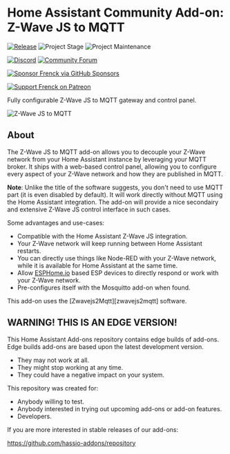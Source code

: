 # Home Assistant Community Add-on: Z-Wave JS to MQTT

[![Release][release-shield]][release] ![Project Stage][project-stage-shield] ![Project Maintenance][maintenance-shield]

[![Discord][discord-shield]][discord] [![Community Forum][forum-shield]][forum]

[![Sponsor Frenck via GitHub Sponsors][github-sponsors-shield]][github-sponsors]

[![Support Frenck on Patreon][patreon-shield]][patreon]

Fully configurable Z-Wave JS to MQTT gateway and control panel.

![Z-Wave JS to MQTT][logo]

## About

The Z-Wave JS to MQTT add-on allows you to decouple your Z-Wave network from
your Home Assistant instance by leveraging your MQTT broker. It ships with
a web-based control panel, allowing you to configure every aspect of your
Z-Wave network and how they are published in MQTT.

**Note**: Unlike the title of the software suggests, you don't need to
use MQTT part (it is even disabled by default). It will work directly
without MQTT using the Home Assistant integration. The add-on will provide
a nice secondairy and extensive Z-Wave JS control interface in such cases.

Some advantages and use-cases:

- Compatible with the Home Assistant Z-Wave JS integration.
- Your Z-Wave network will keep running between Home Assistant restarts.
- You can directly use things like Node-RED with your Z-Wave network, while
  it is available for Home Assistant at the same time.
- Allow [ESPHome.io][esphome] based ESP devices to directly respond or work
  with your Z-Wave network.
- Pre-configures itself with the Mosquitto add-on when found.

This add-on uses the [Zwavejs2Mqtt][zwavejs2mqtt] software.

## WARNING! THIS IS AN EDGE VERSION!

This Home Assistant Add-ons repository contains edge builds of add-ons.
Edge builds add-ons are based upon the latest development version.

- They may not work at all.
- They might stop working at any time.
- They could have a negative impact on your system.

This repository was created for:

- Anybody willing to test.
- Anybody interested in trying out upcoming add-ons or add-on features.
- Developers.

If you are more interested in stable releases of our add-ons:

<https://github.com/hassio-addons/repository>

[discord-shield]: https://img.shields.io/discord/478094546522079232.svg
[discord]: https://discord.me/hassioaddons
[esphome]: https://esphome.io/components/mqtt.html#on-message-trigger
[forum-shield]: https://img.shields.io/badge/community-forum-brightgreen.svg
[forum]: https://community.home-assistant.io/?u=frenck
[github-sponsors-shield]: https://frenck.dev/wp-content/uploads/2019/12/github_sponsor.png
[github-sponsors]: https://github.com/sponsors/frenck
[logo]: https://github.com/hassio-addons/addon-zwavejs2mqtt/raw/main/zwavejs2mqtt/logo.png
[maintenance-shield]: https://img.shields.io/maintenance/yes/2022.svg
[patreon-shield]: https://frenck.dev/wp-content/uploads/2019/12/patreon.png
[patreon]: https://www.patreon.com/frenck
[project-stage-shield]: https://img.shields.io/badge/project%20stage-experimental-yellow.svg
[release-shield]: https://img.shields.io/badge/version-34a642e-blue.svg
[release]: https://github.com/hassio-addons/addon-zwavejs2mqtt/tree/34a642e